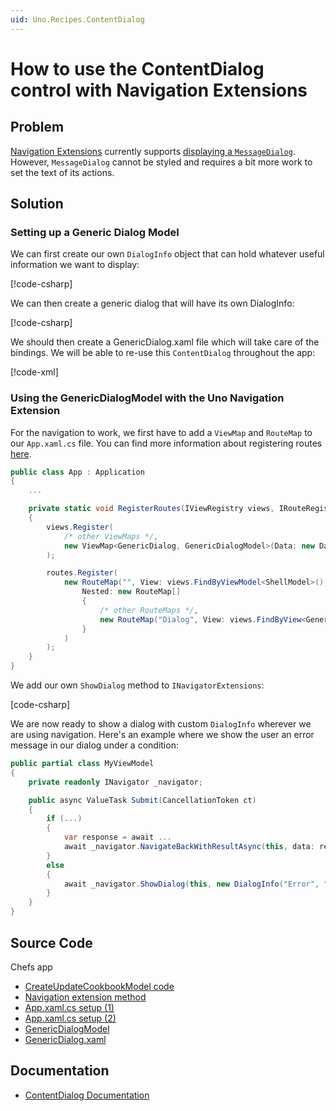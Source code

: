 ```yaml
---
uid: Uno.Recipes.ContentDialog
---
```


# How to use the ContentDialog control with Navigation Extensions

## Problem

[Navigation Extensions](xref:Uno.Extensions.Navigation.Overview) currently supports [displaying a `MessageDialog`](xref:Uno.Extensions.Navigation.HowToDisplayMessageDialog). However, `MessageDialog` cannot be styled and requires a bit more work to set the text of its actions.

## Solution

### Setting up a Generic Dialog Model

We can first create our own `DialogInfo` object that can hold whatever useful information we want to display:

[!code-csharp[](../../Chefs/Business/Models/DialogInfo.cs#L3-L13)]

We can then create a generic dialog that will have its own DialogInfo:

[!code-csharp[](../../Chefs/Presentation/GenericDialogModel.cs#L3)]

We should then create a GenericDialog.xaml file which will take care of the bindings. We will be able to re-use this `ContentDialog` throughout the app:

[!code-xml[](../../Chefs/Views/Dialogs/GenericDialog.xaml)]

### Using the GenericDialogModel with the Uno Navigation Extension

For the navigation to work, we first have to add a `ViewMap` and `RouteMap` to our `App.xaml.cs` file. You can find more information about registering routes [here](xref:Uno.Extensions.Navigation.HowToNavigateBetweenPages).

```csharp
public class App : Application
{
    ...

    private static void RegisterRoutes(IViewRegistry views, IRouteRegistry routes)
    {
        views.Register(
            /* other ViewMaps */,
            new ViewMap<GenericDialog, GenericDialogModel>(Data: new DataMap<DialogInfo>())
        );

        routes.Register(
            new RouteMap("", View: views.FindByViewModel<ShellModel>(),
                Nested: new RouteMap[]
                {
                    /* other RouteMaps */,
                    new RouteMap("Dialog", View: views.FindByView<GenericDialog>())
                }
            )
        );
    }
}
```

We add our own `ShowDialog` method to `INavigatorExtensions`:

[code-csharp[](../../Chefs/Presentation/Extensions/INavigatorExtensions.cs#L11-L17)]

We are now ready to show a dialog with custom `DialogInfo` wherever we are using navigation. Here's an example where we show the user an error message in our dialog under a condition:

```csharp
public partial class MyViewModel
{
    private readonly INavigator _navigator;

    public async ValueTask Submit(CancellationToken ct)
    {
        if (...)
        {
            var response = await ...
            await _navigator.NavigateBackWithResultAsync(this, data: response);
        }
        else
        {
            await _navigator.ShowDialog(this, new DialogInfo("Error", "Please write a cookbook name and select one recipe."), ct);
        }
    }
}
```

## Source Code

Chefs app

- [CreateUpdateCookbookModel code](https://github.com/unoplatform/uno.chefs/blob/139edc9eab65b322e219efb7572583551c40ad32/Chefs/Presentation/CreateUpdateCookbookModel.cs#L85)
- [Navigation extension method](https://github.com/unoplatform/uno.chefs/blob/139edc9eab65b322e219efb7572583551c40ad32/Chefs/Presentation/Extensions/INavigatorExtensions.cs#L15)
- [App.xaml.cs setup (1)](https://github.com/unoplatform/uno.chefs/blob/139edc9eab65b322e219efb7572583551c40ad32/Chefs/App.xaml.cs#L185)
- [App.xaml.cs setup (2)](https://github.com/unoplatform/uno.chefs/blob/139edc9eab65b322e219efb7572583551c40ad32/Chefs/App.xaml.cs#L232)
- [GenericDialogModel](https://github.com/unoplatform/uno.chefs/blob/139edc9eab65b322e219efb7572583551c40ad32/Chefs/Presentation/GenericDialogModel.cs)
- [GenericDialog.xaml](https://github.com/unoplatform/uno.chefs/blob/139edc9eab65b322e219efb7572583551c40ad32/Chefs/Views/Dialogs/GenericDialog.xaml)

## Documentation

- [ContentDialog Documentation](xref:Uno.Controls.ContentDialog)
